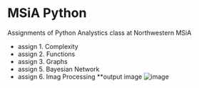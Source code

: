 # MSiA Python
Assignments of Python Analystics class at Northwestern MSiA

* assign 1. Complexity
* assign 2. Functions
* assign 3. Graphs
* assign 5. Bayesian Network
* assign 6. Imag Processing
**output image
![image](https://github.com/xxiang13/python/blob/master/msia-hw/assign6_output.jpg)
